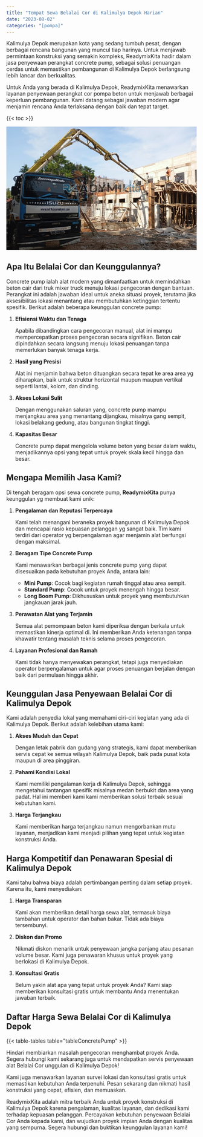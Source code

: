 ```yaml
---
title: "Tempat Sewa Belalai Cor di Kalimulya Depok Harian"
date: "2023-08-02"
categories: "[pompa]"
---
```


Kalimulya Depok merupakan kota yang sedang tumbuh pesat, dengan berbagai rencana bangunan yang muncul tiap harinya. Untuk menjawab permintaan konstruksi yang semakin kompleks, ReadymixKita hadir dalam jasa penyewaan perangkat concrete pump, sebagai solusi penuangan cerdas untuk memastikan pembangunan di Kalimulya Depok berlangsung lebih lancar dan berkualitas.

Untuk Anda yang berada di Kalimulya Depok, ReadymixKita menawarkan layanan penyewaan perangkat cor pompa beton untuk menjawab berbagai keperluan pembangunan. Kami datang sebagai jawaban modern agar menjamin rencana Anda terlaksana dengan baik dan tepat target.

{{< toc >}}

![Tempat Sewa Belalai Cor di Kalimulya Depok Harian](/images/pompa/sewa-pompa-26.jpg)

## Apa Itu Belalai Cor dan Keunggulannya?

Concrete pump ialah alat modern yang dimanfaatkan untuk memindahkan beton cair dari truk mixer truck menuju lokasi pengecoran dengan bantuan. Perangkat ini adalah jawaban ideal untuk aneka situasi proyek, terutama jika aksesibilitas lokasi menantang atau membutuhkan ketinggian tertentu spesifik. Berikut adalah beberapa keunggulan concrete pump:

1. **Efisiensi Waktu dan Tenaga**

   Apabila dibandingkan cara pengecoran manual, alat ini mampu mempercepatkan proses pengecoran secara signifikan. Beton cair dipindahkan secara langsung menuju lokasi penuangan tanpa memerlukan banyak tenaga kerja.

2. **Hasil yang Presisi**

   Alat ini menjamin bahwa beton dituangkan secara tepat ke area area yg diharapkan, baik untuk struktur horizontal maupun maupun vertikal seperti lantai, kolom, dan dinding.

3. **Akses Lokasi Sulit**

   Dengan menggunakan saluran yang, concrete pump mampu menjangkau area yang menantang dijangkau, misalnya gang sempit, lokasi belakang gedung, atau bangunan tingkat tinggi.

4. **Kapasitas Besar**

   Concrete pump dapat mengelola volume beton yang besar dalam waktu, menjadikannya opsi yang tepat untuk proyek skala kecil hingga dan besar.

## Mengapa Memilih Jasa Kami?

Di tengah beragam opsi sewa concrete pump, **ReadymixKita** punya keunggulan yg membuat kami unik:

1. **Pengalaman dan Reputasi Terpercaya**

   Kami telah menangani beraneka proyek bangunan di Kalimulya Depok dan mencapai rasio kepuasan pelanggan yg sangat baik. Tim kami terdiri dari operator yg berpengalaman agar menjamin alat berfungsi dengan maksimal.

2. **Beragam Tipe Concrete Pump**

   Kami menawarkan berbagai jenis concrete pump yang dapat disesuaikan pada kebutuhan proyek Anda, antara lain:
   - **Mini Pump**: Cocok bagi kegiatan rumah tinggal atau area sempit.
   - **Standard Pump**: Cocok untuk proyek menengah hingga besar.
   - **Long Boom Pump**: Dikhususkan untuk proyek yang membutuhkan jangkauan jarak jauh.

3. **Perawatan Alat yang Terjamin**

   Semua alat pemompaan beton kami diperiksa dengan berkala untuk memastikan kinerja optimal di. Ini memberikan Anda ketenangan tanpa khawatir tentang masalah teknis selama proses pengecoran.

4. **Layanan Profesional dan Ramah**

   Kami tidak hanya menyewakan perangkat, tetapi juga menyediakan operator berpengalaman untuk agar proses penuangan berjalan dengan baik dari permulaan hingga akhir.

## Keunggulan Jasa Penyewaan Belalai Cor di Kalimulya Depok

Kami adalah penyedia lokal yang memahami ciri-ciri kegiatan yang ada di Kalimulya Depok. Berikut adalah kelebihan utama kami:

1. **Akses Mudah dan Cepat**

   Dengan letak pabrik dan gudang yang strategis, kami dapat memberikan servis cepat ke semua wilayah Kalimulya Depok, baik pada pusat kota maupun di area pinggiran.

2. **Pahami Kondisi Lokal**

   Kami memiliki pengalaman kerja di Kalimulya Depok, sehingga mengetahui tantangan spesifik misalnya medan berbukit dan area yang padat. Hal ini memberi kami kami memberikan solusi terbaik sesuai kebutuhan kami.

3. **Harga Terjangkau**

   Kami memberikan harga terjangkau namun mengorbankan mutu layanan, menjadikan kami menjadi pilihan yang tepat untuk kegiatan konstruksi Anda.

## Harga Kompetitif dan Penawaran Spesial di Kalimulya Depok

Kami tahu bahwa biaya adalah pertimbangan penting dalam setiap proyek. Karena itu, kami menyediakan:

1. **Harga Transparan**

   Kami akan memberikan detail harga sewa alat, termasuk biaya tambahan untuk operator dan bahan bakar. Tidak ada biaya tersembunyi.

2. **Diskon dan Promo**

   Nikmati diskon menarik untuk penyewaan jangka panjang atau pesanan volume besar. Kami juga penawaran khusus untuk proyek yang berlokasi di Kalimulya Depok.

3. **Konsultasi Gratis**

   Belum yakin alat apa yang tepat untuk proyek Anda? Kami siap memberikan konsultasi gratis untuk membantu Anda menentukan jawaban terbaik.

## Daftar Harga Sewa Belalai Cor di Kalimulya Depok

{{< table-tables table="tableConcretePump" >}}

Hindari membiarkan masalah pengecoran menghambat proyek Anda. Segera hubungi kami sekarang juga untuk mendapatkan servis penyewaan alat Belalai Cor unggulan di Kalimulya Depok!

Kami juga menawarkan layanan survei lokasi dan konsultasi gratis untuk memastikan kebutuhan Anda terpenuhi. Pesan sekarang dan nikmati hasil konstruksi yang cepat, efisien, dan memuaskan.

ReadymixKita adalah mitra terbaik Anda untuk proyek konstruksi di Kalimulya Depok karena pengalaman, kualitas layanan, dan dedikasi kami terhadap kepuasan pelanggan. Percayakan kebutuhan penyewaan Belalai Cor Anda kepada kami, dan wujudkan proyek impian Anda dengan kualitas yang sempurna. Segera hubungi dan buktikan keunggulan layanan kami!